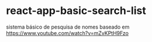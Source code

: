 # react-app-basic-search-list
sistema básico de pesquisa de nomes baseado em https://www.youtube.com/watch?v=mZvKPtH9Fzo

